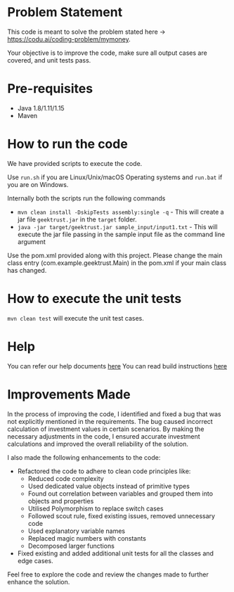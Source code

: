 # Problem Statement
This code is meant to solve the problem stated here -> https://codu.ai/coding-problem/mymoney.

Your objective is to improve the code, make sure all output cases are covered, and unit tests pass. 

# Pre-requisites
* Java 1.8/1.11/1.15
* Maven

# How to run the code

We have provided scripts to execute the code. 

Use `run.sh` if you are Linux/Unix/macOS Operating systems and `run.bat` if you are on Windows.

Internally both the scripts run the following commands 

 * `mvn clean install -DskipTests assembly:single -q` - This will create a jar file `geektrust.jar` in the `target` folder.
 * `java -jar target/geektrust.jar sample_input/input1.txt` - This will execute the jar file passing in the sample input file as the command line argument

 Use the pom.xml provided along with this project. Please change the main class entry (<mainClass>com.example.geektrust.Main</mainClass>) in the pom.xml if your main class has changed.

 # How to execute the unit tests

 `mvn clean test` will execute the unit test cases.

# Help

You can refer our help documents [here](https://help.geektrust.in)
You can read build instructions [here](https://github.com/geektrust/coding-problem-artefacts/tree/master/Java)

# Improvements Made

In the process of improving the code, I identified and fixed a bug that was not explicitly mentioned in the requirements. 
The bug caused incorrect calculation of investment values in certain scenarios. 
By making the necessary adjustments in the code, 
I ensured accurate investment calculations and improved the overall reliability of the solution.

I also made the following enhancements to the code:

- Refactored the code to adhere to clean code principles like:
  - Reduced code complexity
  - Used dedicated value objects instead of primitive types
  - Found out correlation between variables and grouped them into objects and properties
  - Utilised Polymorphism to replace switch cases
  - Followed scout rule, fixed existing issues, removed unnecessary code
  - Used explanatory variable names
  - Replaced magic numbers with constants
  - Decomposed larger functions
- Fixed existing and added additional unit tests for all the classes and edge cases.

Feel free to explore the code and review the changes made to further enhance the solution.
